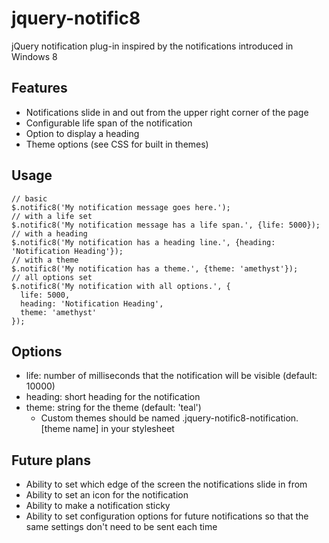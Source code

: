 # jquery-notific8

jQuery notification plug-in inspired by the notifications introduced in Windows 8

## Features

* Notifications slide in and out from the upper right corner of the page
* Configurable life span of the notification
* Option to display a heading
* Theme options (see CSS for built in themes)

## Usage

    // basic
    $.notific8('My notification message goes here.');
    // with a life set
    $.notific8('My notification message has a life span.', {life: 5000});
    // with a heading
    $.notific8('My notification has a heading line.', {heading: 'Notification Heading'});
    // with a theme
    $.notific8('My notification has a theme.', {theme: 'amethyst'});
    // all options set
    $.notific8('My notification with all options.', {
      life: 5000,
      heading: 'Notification Heading',
      theme: 'amethyst'
    });


## Options

* life: number of milliseconds that the notification will be visible (default: 10000)
* heading: short heading for the notification
* theme: string for the theme (default: 'teal')
    * Custom themes should be named .jquery-notific8-notification.[theme name] in your stylesheet

## Future plans

* Ability to set which edge of the screen the notifications slide in from
* Ability to set an icon for the notification
* Ability to make a notification sticky
* Ability to set configuration options for future notifications so that the same settings don't need to be sent each time
